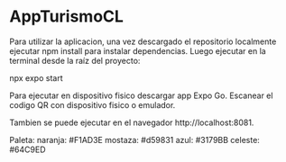 # AppTurismoCL

Para utilizar la aplicacion, una vez descargado el repositorio localmente ejecutar npm install para instalar dependencias.
Luego ejecutar en la terminal desde la raíz del proyecto: 

npx expo start

Para ejecutar en dispositivo fisico descargar app Expo Go.
Escanear el codigo QR con dispositivo fisico o emulador. 

Tambien se puede ejecutar en el navegador http://localhost:8081.

Paleta: naranja: #F1AD3E
        mostaza: #d59831
        azul: #3179BB
        celeste: #64C9ED